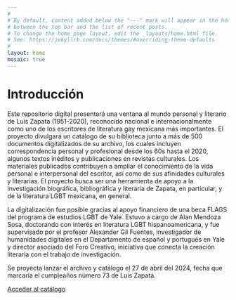 ```yaml
---
#
# By default, content added below the "---" mark will appear in the home page
# between the top bar and the list of recent posts.
# To change the home page layout, edit the _layouts/home.html file.
# See: https://jekyllrb.com/docs/themes/#overriding-theme-defaults
#
layout: home
mosaic: true
---
```

<h1>Introducción</h1>
<p>Este repositorio digital presentará una ventana al mundo personal y literario de Luis Zapata (1951-2020), reconocido nacional e internacionalmente como uno de los escritores de literatura gay mexicana más importantes. El proyecto divulgará un catálogo de su biblioteca junto a más de 500 documentos digitalizados de su archivo, los cuales incluyen correspondencia personal y profesional desde los 60s hasta el 2020, algunos textos inéditos y publicaciones en revistas culturales. Los materiales publicados contribuyen a ampliar el conocimiento de la vida personal e interpersonal del escritor, así como de sus afinidades culturales y literarias. El proyecto busca ser una herramienta de apoyo a la investigación biográfica, bibliográfica y literaria de Zapata, en particular, y de la literatura LGBT mexicana, en general.</p>
<p>La digitalización fue posible gracias al apoyo financiero de una beca FLAGS del programa de estudios LGBT de Yale. Estuvo a cargo de Alan Mendoza Sosa, doctorando con interés en literatura LGBT hispanoamericana, y fue supervisado por el profesor Alexander Gil Fuentes, investigador de humanidades digitales en el Departamento de español y portugués en Yale y director asociado del Foro Creativo, iniciativa que conecta la creación literaria con el trabajo de investigación.</p>
<p>Se proyecta lanzar el archivo y catálogo el 27 de abril del 2024, fecha que marcaría el cumpleaños número 73 de Luis Zapata.

<p><a href="https://www.zotero.org/groups/5644008/zapata/library">Acceder al catálogo</a>

<script>
    const mosaic = document.getElementById('mosaic');
    const images = [
    {% for image in site.data.images %}
        "{{ image.url | relative_url }}",
    {% endfor %}
    ];
    // Function to create an image element
    function createImage(src) {
    const image = document.createElement('img');
    image.classList.add('photo');
    image.src = src;
    image.alt = 'Image';
    return image;
    }
    // Initialize the grid with static images
    function initGrid() {
        for (let i = 0; i < 6; i++) {
        const image = createImage(images[i]);
        mosaic.appendChild(image);
    }
    }
    initGrid();
</script>